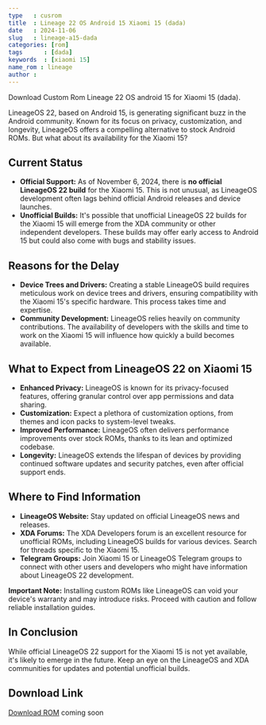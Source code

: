 ```yaml
---
type   : cusrom
title  : Lineage 22 OS Android 15 Xiaomi 15 (dada)
date   : 2024-11-06
slug   : lineage-a15-dada
categories: [rom]
tags      : [dada]
keywords  : [xiaomi 15]
name_rom : lineage
author : 
---
```


Download Custom Rom Lineage 22 OS android 15  for Xiaomi 15 (dada).

LineageOS 22, based on Android 15, is generating significant buzz in the Android community. Known for its focus on privacy, customization, and longevity, LineageOS offers a compelling alternative to stock Android ROMs. But what about its availability for the Xiaomi 15?

## Current Status

* **Official Support:** As of November 6, 2024, there is **no official LineageOS 22 build** for the Xiaomi 15. This is not unusual, as LineageOS development often lags behind official Android releases and device launches.
* **Unofficial Builds:** It's possible that unofficial LineageOS 22 builds for the Xiaomi 15 will emerge from the XDA community or other independent developers. These builds may offer early access to Android 15 but could also come with bugs and stability issues.

## Reasons for the Delay

* **Device Trees and Drivers:**  Creating a stable LineageOS build requires meticulous work on device trees and drivers, ensuring compatibility with the Xiaomi 15's specific hardware. This process takes time and expertise.
* **Community Development:** LineageOS relies heavily on community contributions. The availability of developers with the skills and time to work on the Xiaomi 15 will influence how quickly a build becomes available.

## What to Expect from LineageOS 22 on Xiaomi 15

* **Enhanced Privacy:** LineageOS is known for its privacy-focused features, offering granular control over app permissions and data sharing.
* **Customization:** Expect a plethora of customization options, from themes and icon packs to system-level tweaks.
* **Improved Performance:** LineageOS often delivers performance improvements over stock ROMs, thanks to its lean and optimized codebase.
* **Longevity:** LineageOS extends the lifespan of devices by providing continued software updates and security patches, even after official support ends.

## Where to Find Information

* **LineageOS Website:** Stay updated on official LineageOS news and releases.
* **XDA Forums:** The XDA Developers forum is an excellent resource for unofficial ROMs, including LineageOS builds for various devices. Search for threads specific to the Xiaomi 15.
* **Telegram Groups:** Join Xiaomi 15 or LineageOS Telegram groups to connect with other users and developers who might have information about LineageOS 22 development.

**Important Note:** Installing custom ROMs like LineageOS can void your device's warranty and may introduce risks. Proceed with caution and follow reliable installation guides.

## In Conclusion

While official LineageOS 22 support for the Xiaomi 15 is not yet available, it's likely to emerge in the future. Keep an eye on the LineageOS and XDA communities for updates and potential unofficial builds. 


## Download Link
[Download ROM](/) coming soon
